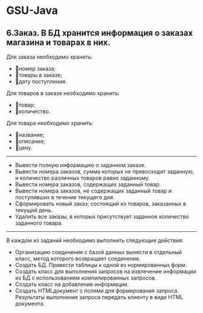 # GSU-Java
6.Заказ. В БД хранится информация о заказах магазина и товарах в них. 
---
Для заказа необходимо хранить:
* номер заказа;
* товары в заказе;
* дату поступления.

Для товаров в заказе необходимо хранить:
* товар;
* количество.

Для товара необходимо хранить:
* название;
* описание;
* цену.
---
* Вывести полную информацию о заданном заказе.
* Вывести номера заказов, сумма которых не превосходит заданную, и количество различных товаров равно заданному.
* Вывести номера заказов, содержащих заданный товар.
* Вывести номера заказов, не содержащих заданный товар и поступивших в течение текущего дня.
* Сформировать новый заказ, состоящий из товаров, заказанных в текущий день.
* Удалить все заказы, в которых присутствует заданное количество заданного товара.
---
В каждом из заданий необходимо выполнить следующие действия:
* Организацию соединения с базой данных вынести в отдельный класс, метод которого возвращает соединение.
* Создать БД. Привести таблицы к одной из нормированных форм.
* Создать класс для выполнения запросов на извлечение информации из БД с использованием компилированных запросов.
* Создать класс на добавление информации.
* Создать HTMLдокумент с полями для формирования запроса.
Результаты выполнения запроса передать клиенту в виде HTML документа.